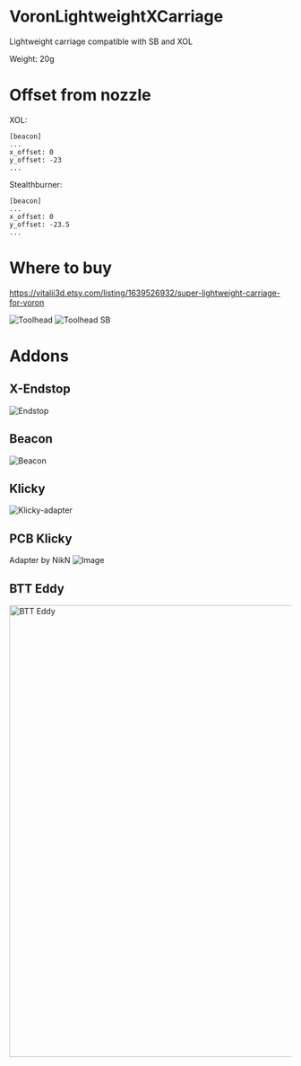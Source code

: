 # VoronLightweightXCarriage
Lightweight carriage compatible with SB and XOL

Weight: 20g

# Offset from nozzle
XOL:
```
[beacon]
...
x_offset: 0
y_offset: -23
...
```
Stealthburner:
```
[beacon]
...
x_offset: 0
y_offset: -23.5
...
```


# Where to buy
https://vitalii3d.etsy.com/listing/1639526932/super-lightweight-carriage-for-voron

![Toolhead](https://github.com/Vitalii3D-xyz/VoronLightweightXCarriage/assets/131134819/bd83eb8b-b31b-47c2-ba8f-e56bee403b26)
![Toolhead SB](https://github.com/Vitalii3D-xyz/VoronLightweightXCarriage/assets/131134819/33da2957-7ba9-47d1-bcfe-e3e5da766ebc)

# Addons
## X-Endstop
![Endstop](https://github.com/Vitalii3D-xyz/VoronLightweightXCarriage/assets/131134819/e1623b07-1ac9-403a-98bd-e73d2869ceb8)

## Beacon
![Beacon](https://github.com/Vitalii3D-xyz/VoronLightweightXCarriage/assets/131134819/130ecee7-30c3-44b4-9125-2a3184536f2a)

## Klicky
![Klicky-adapter](https://github.com/Vitalii3D-xyz/VoronLightweightXCarriage/assets/131134819/f95ac2a7-498b-4770-a3c1-f556d1c2d149)

## PCB Klicky
Adapter by NikN
![Image](https://github.com/user-attachments/assets/9a52aa81-5c79-43ab-b2f5-69a4244b4b53)


## BTT Eddy
<img width="805" alt="BTT Eddy" src="https://github.com/user-attachments/assets/64407f60-cae2-436b-b5e9-9109c587471f">

